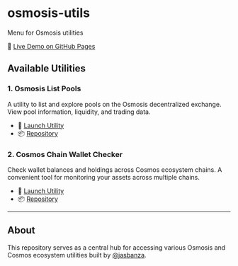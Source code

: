 # osmosis-utils
Menu for Osmosis utilities

🔗 [Live Demo on GitHub Pages](https://jasbanza.github.io/osmosis-utils/)

## Available Utilities

### 1. Osmosis List Pools
A utility to list and explore pools on the Osmosis decentralized exchange. View pool information, liquidity, and trading data.

- 🚀 [Launch Utility](https://jasbanza.github.io/osmosis-list-pools/)
- 📦 [Repository](https://github.com/jasbanza/osmosis-list-pools)

### 2. Cosmos Chain Wallet Checker
Check wallet balances and holdings across Cosmos ecosystem chains. A convenient tool for monitoring your assets across multiple chains.

- 🚀 [Launch Utility](https://jasbanza.github.io/cosmos-chain-wallet-checker/)
- 📦 [Repository](https://github.com/jasbanza/cosmos-chain-wallet-checker)

---

## About

This repository serves as a central hub for accessing various Osmosis and Cosmos ecosystem utilities built by [@jasbanza](https://github.com/jasbanza).